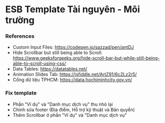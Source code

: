 # ESB Template Tài nguyên - Môi trường

### References
+ Custom Input Files: https://codepen.io/sazzad/pen/antDJ
+ Hide Scrollbar but still 
being able to Scroll: https://www.geeksforgeeks.org/hide-scroll-bar-but-while-still-being-able-to-scroll-using-css/
+ Data Tables: https://datatables.net/
+ Animation Slides Tab: https://jsfiddle.net/ArtZ91/6c2Lz2r5/
+ Cổng dữ liệu TPHCM: https://data.hochiminhcity.gov.vn/

### Fix template
+ Phần "Ví dụ" và "Danh mục dịch vụ" thu nhỏ lại
+ Chỉnh sửa footer (Địa điểm, Hỗ trợ kỹ thuật và Bản quyền)
+ Thêm Scrollbar ở phần "Ví dụ" và "Danh mục dịch vụ"

